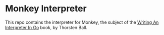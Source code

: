 # Monkey Interpreter

This repo contains the interpreter for Monkey, the subject
of the [Writing An Interpreter In Go](https://interpreterbook.com/) book, by Thorsten Ball.